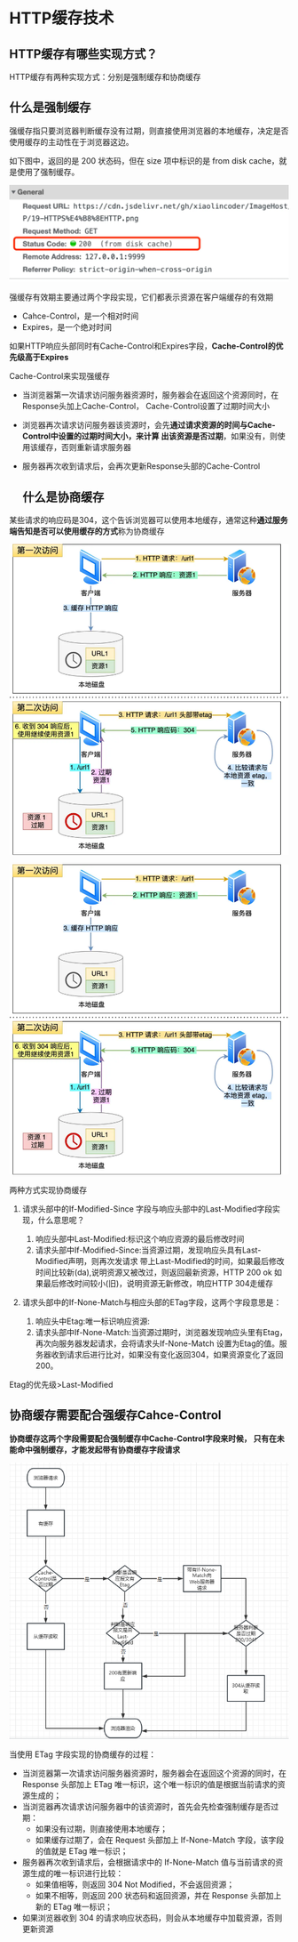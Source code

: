 # HTTP缓存技术

## HTTP缓存有哪些实现方式？

HTTP缓存有两种实现方式：分别是强制缓存和协商缓存


## 什么是强制缓存

强缓存指只要浏览器判断缓存没有过期，则直接使用浏览器的本地缓存，决定是否使用缓存的主动性在于浏览器这边。

如下图中，返回的是 200 状态码，但在 size 项中标识的是 from disk cache，就是使用了强制缓存。

![这是图片](7.webp)

强缓存有效期主要通过两个字段实现，它们都表示资源在客户端缓存的有效期
- Cahce-Control，是一个相对时间
- Expires，是一个绝对时间

如果HTTP响应头部同时有Cache-Control和Expires字段，**Cache-Control的优先级高于Expires**



Cache-Control来实现强缓存
- 当浏览器第一次请求访问服务器资源时，服务器会在返回这个资源同时，在Response头加上Cache-Control，
    Cache-Control设置了过期时间大小

- 浏览器再次请求访问服务器该资源时，会先**通过请求资源的时间与Cache-Control中设置的过期时间大小，来计算
出该资源是否过期**，如果没有，则使用该缓存，否则重新请求服务器

- 服务器再次收到请求后，会再次更新Response头部的Cache-Control
  

  ## 什么是协商缓存
某些请求的响应码是304，这个告诉浏览器可以使用本地缓存，通常这种**通过服务端告知是否可以使用缓存的方式**称为协商缓存

![这是图片](8.webp)

![这是图片](9.webp)

两种方式实现协商缓存

1. 请求头部中的If-Modified-Since 字段与响应头部中的Last-Modified字段实现，什么意思呢？
   1. 响应头部中Last-Modified:标识这个响应资源的最后修改时间
   2. 请求头部中If-Modified-Since:当资源过期，发现响应头具有Last-Modified声明，则再次发请求
        带上Last-Modified的时间，如果最后修改时间比较新(da),说明资源又被改过，则返回最新资源，HTTP 200 ok
        如果最后修改时间较小(旧)，说明资源无新修改，响应HTTP 304走缓存

2. 请求头部中的If-None-Match与相应头部的ETag字段，这两个字段意思是：
   1. 响应头中Etag:唯一标识响应资源:
   2. 请求头部中If-None-Match:当资源过期时，浏览器发现响应头里有Etag，再次向服务器发起请求，会将请求头If-None-Match
        设置为Etag的值。服务器收到请求后进行比对，如果没有变化返回304，如果资源变化了返回200。


Etag的优先级>Last-Modified



## 协商缓存需要配合强缓存Cahce-Control


**协商缓存这两个字段需要配合强制缓存中Cache-Control字段来时候，
只有在未能命中强制缓存，才能发起带有协商缓存字段请求**


![这是图片](1.png)


当使用 ETag 字段实现的协商缓存的过程：

- 当浏览器第一次请求访问服务器资源时，服务器会在返回这个资源的同时，在 Response 头部加上 ETag 唯一标识，这个唯一标识的值是根据当前请求的资源生成的；
- 当浏览器再次请求访问服务器中的该资源时，首先会先检查强制缓存是否过期：
  - 如果没有过期，则直接使用本地缓存；
  - 如果缓存过期了，会在 Request 头部加上 If-None-Match 字段，该字段的值就是 ETag 唯一标识；
- 服务器再次收到请求后，会根据请求中的 If-None-Match 值与当前请求的资源生成的唯一标识进行比较：
  - 如果值相等，则返回 304 Not Modified，不会返回资源；
  - 如果不相等，则返回 200 状态码和返回资源，并在 Response 头部加上新的 ETag 唯一标识；
- 如果浏览器收到 304 的请求响应状态码，则会从本地缓存中加载资源，否则更新资源





